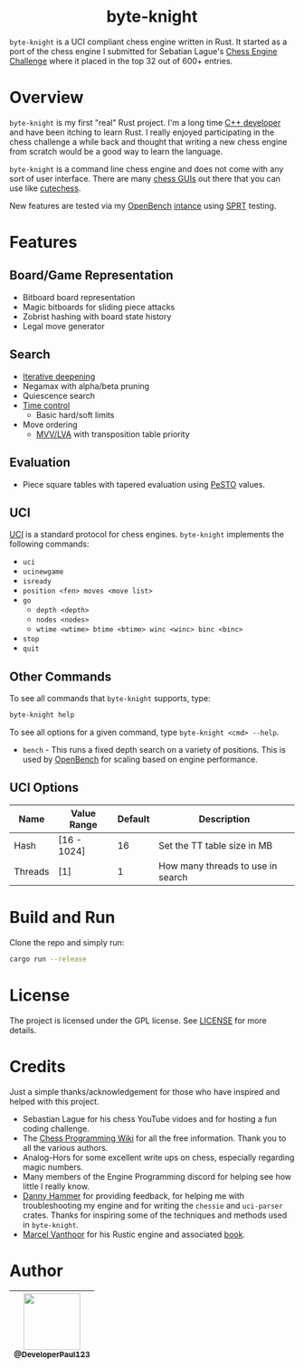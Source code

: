 <center><h1> byte-knight </h1></center>

`byte-knight` is a UCI compliant chess engine written in Rust. It started as a port of the chess engine I submitted for Sebatian Lague's [Chess Engine Challenge](https://github.com/DeveloperPaul123/Leonidas) where it placed in the top 32 out of 600+ entries.

# Overview

`byte-knight` is my first "real" Rust project. I'm a long time [C++ developer](https://github.com/DeveloperPaul123?tab=repositories&q=&type=source&language=c%2B%2B&sort=stargazers) and have been itching to learn Rust. I really enjoyed participating in the chess challenge a while back and thought that writing a new chess engine from scratch would be a good way to learn the language.

`byte-knight` is a command line chess engine and does not come with any sort of user interface. There are many [chess GUIs](https://www.chessprogramming.org/GUI) out there that you can use like [cutechess](https://github.com/cutechess/cutechess).

New features are tested via my [OpenBench](https://github.com/AndyGrant/OpenBench) [intance](https://developerpaul123.pythonanywhere.com) using [SPRT](https://github.com/jw1912/SPRT/blob/main/SPRT.md#how-sprt-actually-works) testing.

# Features

## Board/Game Representation

- Bitboard board representation
- Magic bitboards for sliding piece attacks
- Zobrist hashing with board state history
- Legal move generator

## Search

- [Iterative deepening](https://www.chessprogramming.org/Iterative_Deepening)
- Negamax with alpha/beta pruning
- Quiescence search
- [Time control](https://www.chessprogramming.org/Time_Management)
  - Basic hard/soft limits
- Move ordering
  - [MVV/LVA](https://www.chessprogramming.org/MVV-LVA) with transposition table priority

## Evaluation

- Piece square tables with tapered evaluation using [PeSTO](https://www.chessprogramming.org/PeSTO%27s_Evaluation_Function) values.

## UCI

[UCI](https://www.chessprogramming.org/UCI) is a standard protocol for chess engines. `byte-knight` implements the following commands:

- `uci`
- `ucinewgame`
- `isready`
- `position <fen> moves <move list>`
- `go`
  - `depth <depth>`
  - `nodes <nodes>`
  - `wtime <wtime> btime <btime> winc <winc> binc <binc>`
- `stop`
- `quit`

## Other Commands

To see all commands that `byte-knight` supports, type:

```bash
byte-knight help
```

To see all options for a given command, type `byte-knight <cmd> --help`.

- `bench` - This runs a fixed depth search on a variety of positions. This is used by [OpenBench](https://github.com/AndyGrant/OpenBench) for scaling based on engine performance.

## UCI Options

| Name | Value Range | Default | Description |
| ---- | ----------- | ------- | ----------- |
| Hash | [16 - 1024] | 16      | Set the TT table size in MB |
| Threads | [1]      | 1       | How many threads to use in search |

# Build and Run

Clone the repo and simply run:

```bash
cargo run --release
```

# License

The project is licensed under the GPL license. See [LICENSE](LICENSE) for more details.

# Credits

Just a simple thanks/acknowledgement for those who have inspired and helped with this project.

- Sebastian Lague for his chess YouTube vidoes and for hosting a fun coding challenge.
- The [Chess Programming Wiki](https://www.chessprogramming.org/Main_Page) for all the free information. Thank you to all the various authors.
- Analog-Hors for some excellent write ups on chess, especially regarding magic numbers.
- Many members of the Engine Programming discord for helping see how little I really know.
- [Danny Hammer](https://github.com/dannyhammer/toad) for providing feedback, for helping me with troubleshooting my engine and for writing the `chessie` and `uci-parser` crates. Thanks for inspiring some of the techniques and methods used in `byte-knight`.
- [Marcel Vanthoor](https://github.com/mvanthoor/rustic) for his Rustic engine and associated [book](https://rustic-chess.org).

# Author

| [<img src="https://avatars0.githubusercontent.com/u/6591180?s=460&v=4" width="100"><br><sub>@DeveloperPaul123</sub>](https://github.com/DeveloperPaul123) |
|:----:|
